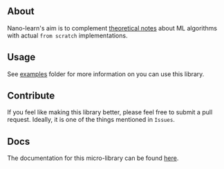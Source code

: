 ## About
Nano-learn's aim is to complement [theoretical notes](https://ludekcizinsky.notion.site/88c6769e75bb4b84b2dc5cc3f6668f2e?v=c8a2f31736b54019838b2fd82ec30e63) about ML algorithms with actual `from scratch` implementations.

## Usage
See [examples](examples/) folder for more information on you can use this
library.

## Contribute
If you feel like making this library better, please feel free to submit a pull
request. Ideally, it is one of the things mentioned in `Issues`.

## Docs
The documentation for this micro-library can be found [here](https://nano-learn.readthedocs.io/en/latest/index.html).

